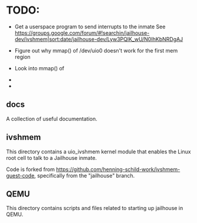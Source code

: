 # TODO:

* Get a userspace program to send interrupts to the inmate
    See https://groups.google.com/forum/#!searchin/jailhouse-dev/ivshmem|sort:date/jailhouse-dev/Lyw3PQlK_wU/N0IhKbNRDgAJ

* Figure out why mmap() of /dev/uio0 doesn't work for the first mem region

* Look into mmap() of

*

*


## docs

A collection of useful documentation.

## ivshmem

This directory contains a uio_ivshmem kernel module that enables the Linux root
cell to talk to a Jailhouse inmate.

Code is forked from https://github.com/henning-schild-work/ivshmem-guest-code,
specifically from the "jailhouse" branch.

## QEMU

This directory contains scripts and files related to starting up jailhouse in
QEMU.


